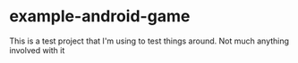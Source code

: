 # example-android-game
This is a test project that I'm using to test things around. Not much anything involved with it
